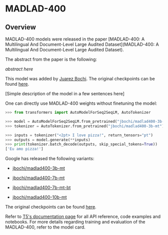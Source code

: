 <!--Copyright 2023 The HuggingFace Team. All rights reserved.

Licensed under the Apache License, Version 2.0 (the "License"); you may not use this file except in compliance with
the License. You may obtain a copy of the License at

http://www.apache.org/licenses/LICENSE-2.0

Unless required by applicable law or agreed to in writing, software distributed under the License is distributed on
an "AS IS" BASIS, WITHOUT WARRANTIES OR CONDITIONS OF ANY KIND, either express or implied. See the License for the
specific language governing permissions and limitations under the License.

⚠️ Note that this file is in Markdown but contain specific syntax for our doc-builder (similar to MDX) that may not be
rendered properly in your Markdown viewer.

-->

# MADLAD-400

## Overview

MADLAD-400 models were released in the paper [MADLAD-400: A Multilingual And Document-Level Large Audited Dataset](MADLAD-400: A Multilingual And Document-Level Large Audited Dataset). 

The abstract from the paper is the following: 

*abstract here*

This model was added by  [Juarez Bochi](https://huggingface.co/jbochi). The original checkpoints can be found [here](https://github.com/google-research/google-research/tree/master/madlad_400). 

[Simple description of the model in a few sentences here]

One can directly use MADLAD-400 weights without finetuning the model:

```python
>>> from transformers import AutoModelForSeq2SeqLM, AutoTokenizer

>>> model = AutoModelForSeq2SeqLM.from_pretrained("jbochi/madlad400-3b-mt")
>>> tokenizer = AutoTokenizer.from_pretrained("jbochi/madlad400-3b-mt")

>>> inputs = tokenizer("<2pt> I love pizza!", return_tensors="pt")
>>> outputs = model.generate(**inputs)
>>> print(tokenizer.batch_decode(outputs, skip_special_tokens=True))
['Eu amo pizza!']
```

Google has released the following variants:

- [jbochi/madlad400-3b-mt](https://huggingface.co/jbochi/madlad400-3b-mt)

- [jbochi/madlad400-7b-mt](https://huggingface.co/jbochi/madlad400-7b-mt)

- [jbochi/madlad400-7b-mt-bt](https://huggingface.co/jbochi/madlad400-7b-mt-bt)

- [jbochi/madlad400-10b-mt](https://huggingface.co/jbochi/madlad400-10b-mt)

The original checkpoints can be found [here](https://github.com/google-research/google-research/tree/master/madlad_400).

<Tip>

Refer to [T5's documentation page](t5) for all API reference, code examples and notebooks. For more details regarding training and evaluation of the MADLAD-400, refer to the model card.

</Tip>